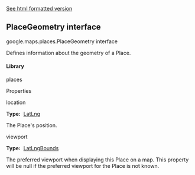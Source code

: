 [See html formatted version](https://huasofoundries.github.io/google-maps-documentation/PlaceGeometry.html)


PlaceGeometry interface
-----------------------

google.maps.places.PlaceGeometry interface

Defines information about the geometry of a Place.

#### Library

places

Properties

location

**Type:**  [LatLng](https://github.com/amenadiel/google-maps-documentation/blob/master/docs/LatLng.md)

The Place's position.

viewport

**Type:**  [LatLngBounds](https://github.com/amenadiel/google-maps-documentation/blob/master/docs/LatLngBounds.md)

The preferred viewport when displaying this Place on a map. This property will be null if the preferred viewport for the Place is not known.